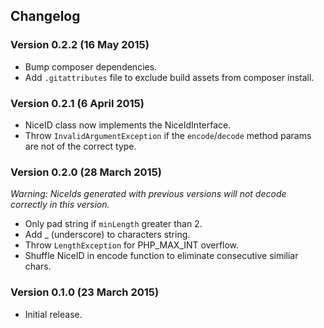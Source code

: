 Changelog
---------

### Version 0.2.2 (16 May 2015)

- Bump composer dependencies.
- Add `.gitattributes` file to exclude build assets from composer install.

### Version 0.2.1 (6 April 2015)

- NiceID class now implements the NiceIdInterface.
- Throw `InvalidArgumentException` if the `encode`/`decode` method params are not of the correct type.

### Version 0.2.0 (28 March 2015)

_Warning: NiceIds generated with previous versions will not decode correctly in this version._

- Only pad string if `minLength` greater than 2.
- Add _ (underscore) to characters string.
- Throw `LengthException` for PHP_MAX_INT overflow.
- Shuffle NiceID in encode function to eliminate consecutive similiar chars.

### Version 0.1.0 (23 March 2015)

- Initial release.
